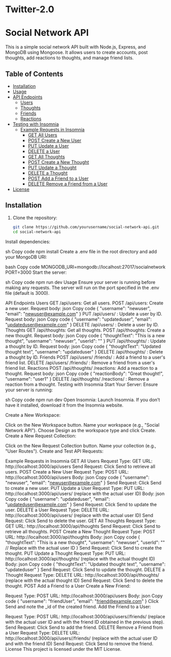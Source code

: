 # Twitter-2.0
# Social Network API

This is a simple social network API built with Node.js, Express, and MongoDB using Mongoose. It allows users to create accounts, post thoughts, add reactions to thoughts, and manage friend lists.

## Table of Contents

- [Installation](#installation)
- [Usage](#usage)
- [API Endpoints](#api-endpoints)
  - [Users](#users)
  - [Thoughts](#thoughts)
  - [Friends](#friends)
  - [Reactions](#reactions)
- [Testing with Insomnia](#testing-with-insomnia)
  - [Example Requests in Insomnia](#example-requests-in-insomnia)
    - [GET All Users](#get-all-users)
    - [POST Create a New User](#post-create-a-new-user)
    - [PUT Update a User](#put-update-a-user)
    - [DELETE a User](#delete-a-user)
    - [GET All Thoughts](#get-all-thoughts)
    - [POST Create a New Thought](#post-create-a-new-thought)
    - [PUT Update a Thought](#put-update-a-thought)
    - [DELETE a Thought](#delete-a-thought)
    - [POST Add a Friend to a User](#post-add-a-friend-to-a-user)
    - [DELETE Remove a Friend from a User](#delete-remove-a-friend-from-a-user)
- [License](#license)

## Installation

1. Clone the repository:
   ```sh
   git clone https://github.com/yourusername/social-network-api.git
   cd social-network-api

Install dependencies:

sh
Copy code
npm install
Create a .env file in the root directory and add your MongoDB URI:

bash
Copy code
MONGODB_URI=mongodb://localhost:27017/socialnetwork
PORT=3000
Start the server:

sh
Copy code
npm run dev
Usage
Ensure your server is running before making any requests. The server will run on the port specified in the .env file (default is 3000).

API Endpoints
Users
GET /api/users: Get all users.
POST /api/users: Create a new user.
Request body:
json
Copy code
{
  "username": "newuser",
  "email": "newuser@example.com"
}
PUT /api/users/
: Update a user by ID.
Request body:
json
Copy code
{
  "username": "updateduser",
  "email": "updateduser@example.com"
}
DELETE /api/users/
: Delete a user by ID.
Thoughts
GET /api/thoughts: Get all thoughts.
POST /api/thoughts: Create a new thought.
Request body:
json
Copy code
{
  "thoughtText": "This is a new thought",
  "username": "newuser",
  "userId": "<userId>"
}
PUT /api/thoughts/
: Update a thought by ID.
Request body:
json
Copy code
{
  "thoughtText": "Updated thought text",
  "username": "updateduser"
}
DELETE /api/thoughts/
: Delete a thought by ID.
Friends
POST /api/users/
/friends/
: Add a friend to a user's friend list.
DELETE /api/users/
/friends/
: Remove a friend from a user's friend list.
Reactions
POST /api/thoughts/
/reactions: Add a reaction to a thought.
Request body:
json
Copy code
{
  "reactionBody": "Great thought!",
  "username": "user1"
}
DELETE /api/thoughts/
/reactions/
: Remove a reaction from a thought.
Testing with Insomnia
Start Your Server:
Ensure your server is running:

sh
Copy code
npm run dev
Open Insomnia:
Launch Insomnia. If you don’t have it installed, download it from the Insomnia website.

Create a New Workspace:

Click on the New Workspace button.
Name your workspace (e.g., "Social Network API").
Choose Design as the workspace type and click Create.
Create a New Request Collection:

Click on the New Request Collection button.
Name your collection (e.g., "User Routes").
Create and Test API Requests:

Example Requests in Insomnia
GET All Users
Request Type: GET
URL: http://localhost:3000/api/users
Send Request: Click Send to retrieve all users.
POST Create a New User
Request Type: POST
URL: http://localhost:3000/api/users
Body:
json
Copy code
{
  "username": "newuser",
  "email": "newuser@example.com"
}
Send Request: Click Send to create a new user.
PUT Update a User
Request Type: PUT
URL: http://localhost:3000/api/users/<userId> (replace <userId> with the actual user ID)
Body:
json
Copy code
{
  "username": "updateduser",
  "email": "updateduser@example.com"
}
Send Request: Click Send to update the user.
DELETE a User
Request Type: DELETE
URL: http://localhost:3000/api/users/<userId> (replace <userId> with the actual user ID)
Send Request: Click Send to delete the user.
GET All Thoughts
Request Type: GET
URL: http://localhost:3000/api/thoughts
Send Request: Click Send to retrieve all thoughts.
POST Create a New Thought
Request Type: POST
URL: http://localhost:3000/api/thoughts
Body:
json
Copy code
{
  "thoughtText": "This is a new thought",
  "username": "newuser",
  "userId": "<userId>" // Replace <userId> with the actual user ID
}
Send Request: Click Send to create the thought.
PUT Update a Thought
Request Type: PUT
URL: http://localhost:3000/api/thoughts/<thoughtId> (replace <thoughtId> with the actual thought ID)
Body:
json
Copy code
{
  "thoughtText": "Updated thought text",
  "username": "updateduser"
}
Send Request: Click Send to update the thought.
DELETE a Thought
Request Type: DELETE
URL: http://localhost:3000/api/thoughts/<thoughtId> (replace <thoughtId> with the actual thought ID)
Send Request: Click Send to delete the thought.
POST Add a Friend to a User
Create a New Friend:

Request Type: POST
URL: http://localhost:3000/api/users
Body:
json
Copy code
{
  "username": "friendUser",
  "email": "friend@example.com"
}
Click Send and note the _id of the created friend.
Add the Friend to a User:

Request Type: POST
URL: http://localhost:3000/api/users/<userId>/friends/<friendId> (replace <userId> with the actual user ID and <friendId> with the friend ID obtained in the previous step).
Send Request: Click Send to add the friend.
DELETE Remove a Friend from a User
Request Type: DELETE
URL: http://localhost:3000/api/users/<userId>/friends/<friendId> (replace <userId> with the actual user ID and <friendId> with the friend ID)
Send Request: Click Send to remove the friend.
License
This project is licensed under the MIT License.
